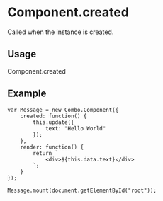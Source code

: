 # Component.created

 Called when the instance is created.

## Usage

Component.created

## Example

	var Message = new Combo.Component({
		created: function() {
			this.update({
				text: "Hello World"
			});
		},
		render: function() {
			return `
				<div>${this.data.text}</div>
			`;
		}
	});

	Message.mount(document.getElementById("root"));

